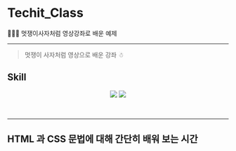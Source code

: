 # Techit_Class
🧑🏻‍💻 멋쟁이사자처럼 영상강좌로 배운 예제 

---

> 멋쟁이 사자처럼 영상으로 배운 강좌 ☃︎

## Skill

<p align="middle">
  <img src="https://img.shields.io/badge/language-html-red.svg?style=flat-square"/>
  <img src="https://img.shields.io/badge/language-css-blue.svg?style=flat-square"/>
</p><br>

---
## HTML 과 CSS 문법에 대해 간단히 배워 보는 시간

